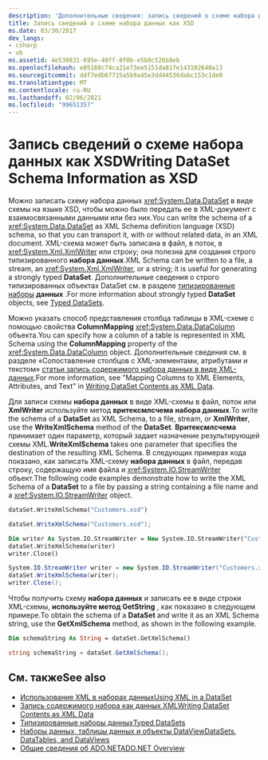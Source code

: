 ```yaml
---
description: 'Дополнительные сведения: запись сведений о схеме набора данных в формате XSD'
title: Запись сведений о схеме набора данных как XSD
ms.date: 03/30/2017
dev_langs:
- csharp
- vb
ms.assetid: 4e530831-695e-49ff-8f0b-e5b0c526b8eb
ms.openlocfilehash: e05188c74ca21e73ee5151da817e143102640a13
ms.sourcegitcommit: ddf7edb67715a5b9a45e3dd44536dabc153c1de0
ms.translationtype: MT
ms.contentlocale: ru-RU
ms.lasthandoff: 02/06/2021
ms.locfileid: "99651357"
---
```

# <a name="writing-dataset-schema-information-as-xsd"></a><span data-ttu-id="ccad5-103">Запись сведений о схеме набора данных как XSD</span><span class="sxs-lookup"><span data-stu-id="ccad5-103">Writing DataSet Schema Information as XSD</span></span>

<span data-ttu-id="ccad5-104">Можно записать схему набора данных <xref:System.Data.DataSet> в виде схемы на языке XSD, чтобы можно было передать ее в XML-документ с взаимосвязанными данными или без них.</span><span class="sxs-lookup"><span data-stu-id="ccad5-104">You can write the schema of a <xref:System.Data.DataSet> as XML Schema definition language (XSD) schema, so that you can transport it, with or without related data, in an XML document.</span></span> <span data-ttu-id="ccad5-105">XML-схема может быть записана в файл, в поток, в <xref:System.Xml.XmlWriter> или строку; она полезна для создания строго типизированного **набора данных**.</span><span class="sxs-lookup"><span data-stu-id="ccad5-105">XML Schema can be written to a file, a stream, an <xref:System.Xml.XmlWriter>, or a string; it is useful for generating a strongly typed **DataSet**.</span></span> <span data-ttu-id="ccad5-106">Дополнительные сведения о строго типизированных объектах DataSet см. в разделе [типизированные наборы](typed-datasets.md) **данных** .</span><span class="sxs-lookup"><span data-stu-id="ccad5-106">For more information about strongly typed **DataSet** objects, see [Typed DataSets](typed-datasets.md).</span></span>  
  
 <span data-ttu-id="ccad5-107">Можно указать способ представления столбца таблицы в XML-схеме с помощью свойства **ColumnMapping** <xref:System.Data.DataColumn> объекта.</span><span class="sxs-lookup"><span data-stu-id="ccad5-107">You can specify how a column of a table is represented in XML Schema using the **ColumnMapping** property of the <xref:System.Data.DataColumn> object.</span></span> <span data-ttu-id="ccad5-108">Дополнительные сведения см. в разделе «Сопоставление столбцов с XML-элементами, атрибутами и текстом» [статьи запись содержимого набора данных в виде XML-данных](writing-dataset-contents-as-xml-data.md).</span><span class="sxs-lookup"><span data-stu-id="ccad5-108">For more information, see "Mapping Columns to XML Elements, Attributes, and Text" in [Writing DataSet Contents as XML Data](writing-dataset-contents-as-xml-data.md).</span></span>  
  
 <span data-ttu-id="ccad5-109">Для записи схемы **набора данных** в виде XML-схемы в файл, поток или **XmlWriter** используйте метод **вритексмлсчема** **набора данных**.</span><span class="sxs-lookup"><span data-stu-id="ccad5-109">To write the schema of a **DataSet** as XML Schema, to a file, stream, or **XmlWriter**, use the **WriteXmlSchema** method of the **DataSet**.</span></span> <span data-ttu-id="ccad5-110">**Вритексмлсчема** принимает один параметр, который задает назначение результирующей схемы XML.</span><span class="sxs-lookup"><span data-stu-id="ccad5-110">**WriteXmlSchema** takes one parameter that specifies the destination of the resulting XML Schema.</span></span> <span data-ttu-id="ccad5-111">В следующих примерах кода показано, как записать XML-схему **набора данных** в файл, передав строку, содержащую имя файла и <xref:System.IO.StreamWriter> объект.</span><span class="sxs-lookup"><span data-stu-id="ccad5-111">The following code examples demonstrate how to write the XML Schema of a **DataSet** to a file by passing a string containing a file name and a <xref:System.IO.StreamWriter> object.</span></span>  
  
```vb  
dataSet.WriteXmlSchema("Customers.xsd")  
```  
  
```csharp  
dataSet.WriteXmlSchema("Customers.xsd");  
```  
  
```vb  
Dim writer As System.IO.StreamWriter = New System.IO.StreamWriter("Customers.xsd")  
dataSet.WriteXmlSchema(writer)  
writer.Close()  
```  
  
```csharp  
System.IO.StreamWriter writer = new System.IO.StreamWriter("Customers.xsd");  
dataSet.WriteXmlSchema(writer);  
writer.Close();  
```  
  
 <span data-ttu-id="ccad5-112">Чтобы получить схему **набора данных** и записать ее в виде строки XML-схемы, **используйте метод GetString** , как показано в следующем примере.</span><span class="sxs-lookup"><span data-stu-id="ccad5-112">To obtain the schema of a **DataSet** and write it as an XML Schema string, use the **GetXmlSchema** method, as shown in the following example.</span></span>  
  
```vb  
Dim schemaString As String = dataSet.GetXmlSchema()  
```  
  
```csharp  
string schemaString = dataSet.GetXmlSchema();  
```  
  
## <a name="see-also"></a><span data-ttu-id="ccad5-113">См. также</span><span class="sxs-lookup"><span data-stu-id="ccad5-113">See also</span></span>

- [<span data-ttu-id="ccad5-114">Использование XML в наборах данных</span><span class="sxs-lookup"><span data-stu-id="ccad5-114">Using XML in a DataSet</span></span>](using-xml-in-a-dataset.md)
- [<span data-ttu-id="ccad5-115">Запись содержимого набора как данных XML</span><span class="sxs-lookup"><span data-stu-id="ccad5-115">Writing DataSet Contents as XML Data</span></span>](writing-dataset-contents-as-xml-data.md)
- [<span data-ttu-id="ccad5-116">Типизированные наборы данных</span><span class="sxs-lookup"><span data-stu-id="ccad5-116">Typed DataSets</span></span>](typed-datasets.md)
- [<span data-ttu-id="ccad5-117">Наборы данных, таблицы данных и объекты DataView</span><span class="sxs-lookup"><span data-stu-id="ccad5-117">DataSets, DataTables, and DataViews</span></span>](index.md)
- [<span data-ttu-id="ccad5-118">Общие сведения об ADO.NET</span><span class="sxs-lookup"><span data-stu-id="ccad5-118">ADO.NET Overview</span></span>](../ado-net-overview.md)
